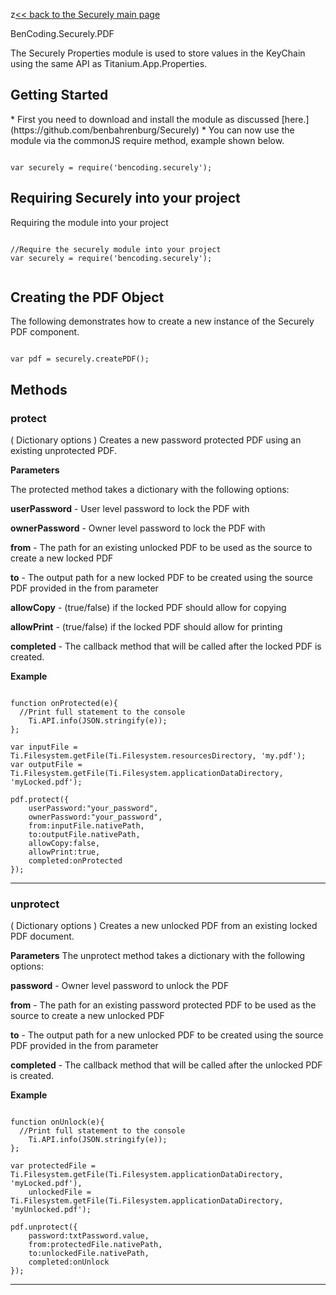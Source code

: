 
z[<< back to the Securely main page](https://github.com/benbahrenburg/Securely)

BenCoding.Securely.PDF

The Securely Properties module is used to store values in the KeyChain using the same API as Titanium.App.Properties.  

<h2>Getting Started</h2>
* First you need to download and install the module as discussed [here.](https://github.com/benbahrenburg/Securely)
* You can now use the module via the commonJS require method, example shown below.

<pre><code>
var securely = require('bencoding.securely');
</code></pre>

<h2>Requiring Securely into your project</h2>

Requiring the module into your project

<pre><code>
//Require the securely module into your project
var securely = require('bencoding.securely');

</code></pre>


<h2>Creating the PDF Object</h2>
The following demonstrates how to create a new instance of the Securely PDF component.

<pre><code>
var pdf = securely.createPDF();
</code></pre>

<h2>Methods</h2>

<h3>protect</h3>( Dictionary options )
Creates a new password protected PDF using an existing unprotected PDF.

<b>Parameters</b>

The protected method takes a dictionary with the following options:

<b>userPassword</b> - User level password to lock the PDF with

<b>ownerPassword</b> - Owner level password to lock the PDF with

<b>from</b> - The path for an existing unlocked PDF to be used as the source to create a new locked PDF

<b>to</b> - The output path for a new locked PDF to be created using the source PDF provided in the from parameter

<b>allowCopy</b> - (true/false) if the locked PDF should allow for copying

<b>allowPrint</b> - (true/false) if the locked PDF should allow for printing

<b>completed</b> - The callback method that will be called after the locked PDF is created.

<b>Example</b>
<pre><code>
function onProtected(e){
  //Print full statement to the console
	Ti.API.info(JSON.stringify(e));
};
			
var inputFile = Ti.Filesystem.getFile(Ti.Filesystem.resourcesDirectory, 'my.pdf');				
var outputFile = Ti.Filesystem.getFile(Ti.Filesystem.applicationDataDirectory, 'myLocked.pdf');

pdf.protect({
	userPassword:"your_password",
	ownerPassword:"your_password",
	from:inputFile.nativePath,
	to:outputFile.nativePath,
	allowCopy:false,
	allowPrint:true,
	completed:onProtected
});
</code></pre>

----

<h3>unprotect</h3>( Dictionary options )
Creates a new unlocked PDF from an existing locked PDF document.

<b>Parameters</b>
The unprotect method takes a dictionary with the following options:

<b>password</b> - Owner level password to unlock the PDF

<b>from</b> - The path for an existing password protected PDF to be used as the source to create a new unlocked PDF

<b>to</b> - The output path for a new unlocked PDF to be created using the source PDF provided in the from parameter


<b>completed</b> - The callback method that will be called after the unlocked PDF is created.


<b>Example</b>
<pre><code>
function onUnlock(e){
  //Print full statement to the console
	Ti.API.info(JSON.stringify(e));
};

var protectedFile = Ti.Filesystem.getFile(Ti.Filesystem.applicationDataDirectory, 'myLocked.pdf'),
	unlockedFile = Ti.Filesystem.getFile(Ti.Filesystem.applicationDataDirectory, 'myUnlocked.pdf');
		
pdf.unprotect({
	password:txtPassword.value,
	from:protectedFile.nativePath,
	to:unlockedFile.nativePath,
	completed:onUnlock
});
</code></pre>

----
